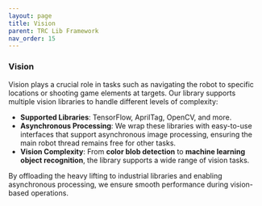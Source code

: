 ```yaml
---
layout: page
title: Vision
parent: TRC Lib Framework
nav_order: 15
---
```


### **Vision**  
Vision plays a crucial role in tasks such as navigating the robot to specific locations or shooting game elements at targets. Our library supports multiple vision libraries to handle different levels of complexity:  

- **Supported Libraries**: TensorFlow, AprilTag, OpenCV, and more.  
- **Asynchronous Processing**: We wrap these libraries with easy-to-use interfaces that support asynchronous image processing, ensuring the main robot thread remains free for other tasks.  
- **Vision Complexity**: From **color blob detection** to **machine learning object recognition**, the library supports a wide range of vision tasks.  

By offloading the heavy lifting to industrial libraries and enabling asynchronous processing, we ensure smooth performance during vision-based operations.